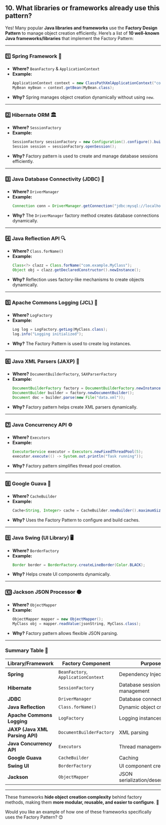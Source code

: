 ## 10. What libraries or frameworks already use this pattern?

Yes! Many popular **Java libraries and frameworks** use the **Factory Design Pattern** to manage object creation efficiently. Here’s a list of **10 well-known Java frameworks/libraries** that implement the Factory Pattern:

---

### **1️⃣ Spring Framework** 🌱  
- **Where?** `BeanFactory` & `ApplicationContext`  
- **Example:**  
  ```java
  ApplicationContext context = new ClassPathXmlApplicationContext("config.xml");
  MyBean myBean = context.getBean(MyBean.class);
  ```
- **Why?** Spring manages object creation dynamically without using `new`.

---

### **2️⃣ Hibernate ORM** 🏛️  
- **Where?** `SessionFactory`  
- **Example:**  
  ```java
  SessionFactory sessionFactory = new Configuration().configure().buildSessionFactory();
  Session session = sessionFactory.openSession();
  ```
- **Why?** Factory pattern is used to create and manage database sessions efficiently.

---

### **3️⃣ Java Database Connectivity (JDBC)** 🔌  
- **Where?** `DriverManager`  
- **Example:**  
  ```java
  Connection conn = DriverManager.getConnection("jdbc:mysql://localhost:3306/mydb", "user", "pass");
  ```
- **Why?** The `DriverManager` factory method creates database connections dynamically.

---

### **4️⃣ Java Reflection API** 🔍  
- **Where?** `Class.forName()`  
- **Example:**  
  ```java
  Class<?> clazz = Class.forName("com.example.MyClass");
  Object obj = clazz.getDeclaredConstructor().newInstance();
  ```
- **Why?** Reflection uses factory-like mechanisms to create objects dynamically.

---

### **5️⃣ Apache Commons Logging (JCL)** 📝  
- **Where?** `LogFactory`  
- **Example:**  
  ```java
  Log log = LogFactory.getLog(MyClass.class);
  log.info("Logging initialized");
  ```
- **Why?** The Factory Pattern is used to create log instances.

---

### **6️⃣ Java XML Parsers (JAXP)** 📄  
- **Where?** `DocumentBuilderFactory`, `SAXParserFactory`  
- **Example:**  
  ```java
  DocumentBuilderFactory factory = DocumentBuilderFactory.newInstance();
  DocumentBuilder builder = factory.newDocumentBuilder();
  Document doc = builder.parse(new File("data.xml"));
  ```
- **Why?** Factory pattern helps create XML parsers dynamically.

---

### **7️⃣ Java Concurrency API** ⚙️  
- **Where?** `Executors`  
- **Example:**  
  ```java
  ExecutorService executor = Executors.newFixedThreadPool(5);
  executor.execute(() -> System.out.println("Task running"));
  ```
- **Why?** Factory pattern simplifies thread pool creation.

---

### **8️⃣ Google Guava** 🍃  
- **Where?** `CacheBuilder`  
- **Example:**  
  ```java
  Cache<String, Integer> cache = CacheBuilder.newBuilder().maximumSize(100).build();
  ```
- **Why?** Uses the Factory Pattern to configure and build caches.

---

### **9️⃣ Java Swing (UI Library)** 🖥️  
- **Where?** `BorderFactory`  
- **Example:**  
  ```java
  Border border = BorderFactory.createLineBorder(Color.BLACK);
  ```
- **Why?** Helps create UI components dynamically.

---

### **🔟 Jackson JSON Processor** 🟠  
- **Where?** `ObjectMapper`  
- **Example:**  
  ```java
  ObjectMapper mapper = new ObjectMapper();
  MyClass obj = mapper.readValue(jsonString, MyClass.class);
  ```
- **Why?** Factory pattern allows flexible JSON parsing.

---

### **Summary Table** 📝

| Library/Framework | Factory Component | Purpose |
|------------------|------------------|---------|
| **Spring** | `BeanFactory`, `ApplicationContext` | Dependency Injection |
| **Hibernate** | `SessionFactory` | Database session management |
| **JDBC** | `DriverManager` | Database connections |
| **Java Reflection** | `Class.forName()` | Dynamic object creation |
| **Apache Commons Logging** | `LogFactory` | Logging instances |
| **JAXP (Java XML Parsing API)** | `DocumentBuilderFactory` | XML parsing |
| **Java Concurrency API** | `Executors` | Thread management |
| **Google Guava** | `CacheBuilder` | Caching |
| **Swing UI** | `BorderFactory` | UI component creation |
| **Jackson** | `ObjectMapper` | JSON serialization/deserialization |

---

These frameworks **hide object creation complexity** behind factory methods, making them **more modular, reusable, and easier to configure**. 🚀

Would you like an example of how one of these frameworks specifically uses the Factory Pattern? 😊
